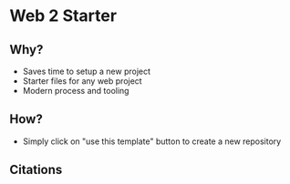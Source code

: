 # Web 2 Starter

## Why?
* Saves time to setup a new project
* Starter files for any web project
* Modern process and tooling

## How?
* Simply click on "use this template" button to create a new repository
## Citations